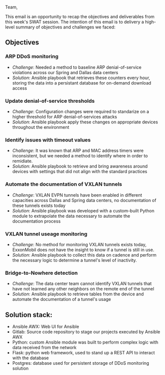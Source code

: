 Team,

This email is an opportunity to recap the objectives and deliverables from this week's SWAT session. The intention of this email is to delivery a high-level summary of objectives and challenges we faced:

## Objectives

### ARP DDoS monitoring
  - *Challenge*: Needed a method to baseline ARP denial-of-service violations across our Spring and Dallas data centers
  - *Solution*: Ansible playbook that retrieves these counters every hour, storing the data into a persistant database for on-demand download access

### Update denial-of-service thresholds
  - *Challenge*: Configuration changes were required to standarize on a higher threshold for ARP denial-of-services attacks
  - *Solution*: Ansible playbook apply these changes on appropriate devices throughout the environment

### Identify issues with timeout values
  - *Challenge*: It was known that ARP and MAC address timers were inconsistent, but we needed a method to identify where in order to remidiate.
  - *Solution*: Ansible playbook to retrieve and bring awareness around devices with settings that did not align with the standard practices

### Automate the documentation of VXLAN tunnels
  - *Challenge*: VXLAN EVPN tunnels have been enabled in different capacities across Dallas and Spring data centers, no documentation of these tunnels exists today
  - *Solution*: Ansible playbook was developed with a custom-built Python module to extrapolate the data necessary to automate the documentation process

### VXLAN tunnel useage monitoring
  - *Challenge*: No method for monitoring VXLAN tunnels exists today, ExxonMobil does not have the insight to know if a tunnel is still in use.
  - *Solution*: Ansible playbook to collect this data on cadence and perform the necessary logic to determine a tunnel's level of inactivity.

### Bridge-to-Nowhere detection
  - *Challenge*: The data center team cannot identify VXLAN tunnels that have not learned any other neighbors on the remote end of the tunnel
  - *Solution*: Ansible playbook to retrieve tables from the device and automate the documentation of a tunnel's usage

## Solution stack:
  - Ansible AWX: Web UI for Ansible
  - Gitlab: Source code repository to stage our projects executed by Ansible AWX
  - Python: custom Ansible module was built to perform complex logic with data received from the network
  - Flask: python web framework, used to stand up a REST API to interact with the database
  - Postgres: database used for persistent storage of DDoS monitoring solution
